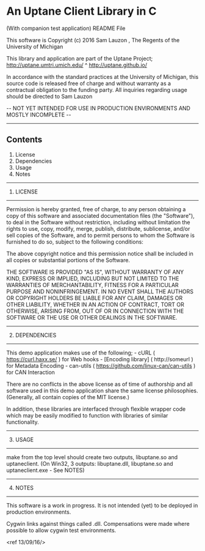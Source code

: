 
 # An Uptane Client Library in C 
  (With companion test application) 
 README File
  
This software is Copyright (c) 2016 Sam Lauzon <slauzon at umich.edu>, The Regents of the University of Michigan
 
 This library and application are part of the Uptane Project;
 http://uptane.umtri.umich.edu/ ^ http://uptane.github.io/ 
 
 In accordance with the standard practices at the University of Michigan, this source code is released free of charge and without warranty as a contractual obligation to the funding party. All inquiries regarding usage should be directed to Sam Lauzon <slauzon at umich.edu>  
  
 -- NOT YET INTENDED FOR USE IN PRODUCTION ENVIRONMENTS AND MOSTLY INCOMPLETE -- 
 
 ----------
  Contents 
 ----------
  1. License
  2. Dependencies 
  3. Usage
  4. Notes 
  
  
  
 -------
 1. LICENSE 
 -------
 
Permission is hereby granted, free of charge, to any person obtaining a copy of this software and associated documentation files (the "Software"), to deal in the Software without restriction, including without limitation the rights to use, copy, modify, merge, publish, distribute, sublicense, and/or sell copies of the Software, and to permit persons to whom the Software is furnished to do so, subject to the following conditions:

The above copyright notice and this permission notice shall be included in all copies or substantial portions of the Software.

THE SOFTWARE IS PROVIDED "AS IS", WITHOUT WARRANTY OF ANY KIND, EXPRESS OR IMPLIED, INCLUDING BUT NOT LIMITED TO THE WARRANTIES OF MERCHANTABILITY, FITNESS FOR A PARTICULAR PURPOSE AND NONINFRINGEMENT. IN NO EVENT SHALL THE AUTHORS OR COPYRIGHT HOLDERS BE LIABLE FOR ANY CLAIM, DAMAGES OR OTHER LIABILITY, WHETHER IN AN ACTION OF CONTRACT, TORT OR OTHERWISE, ARISING FROM, OUT OF OR IN CONNECTION WITH THE SOFTWARE OR THE USE OR OTHER DEALINGS IN THE SOFTWARE.

 --------
 2. DEPENDENCIES 
 --------
 
  This demo application makes use of the following; 
    - cURL ( https://curl.haxx.se/ ) for Web hooks 
    - [Encoding library] ( http://someurl ) for Metadata Encoding
    - can-utils ( https://github.com/linux-can/can-utils ) for CAN Interaction
    
   There are no conflicts in the above license as of time of authorship and all software used in this demo application share the same license philosophies. (Generally, all contain copies of the MIT license.) 
  
   In addition, these libraries are interfaced through flexible wrapper code which may be easily modified to function with libraries of similar functionality. 
   
 --------
 3. USAGE 
 --------

 make from the top level should create two outputs, libuptane.so and uptaneclient. 
   (On Win32, 3 outputs: libuptane.dll, libuptane.so and uptaneclient.exe - See NOTES)
   
 -----
 4. NOTES
 -----
   This software is a work in progress. It is not intended (yet) to be deployed in production environments. 
   
  Cygwin links against things called .dll. Compensations were made where possible to allow cygwin test environments.
  
  
  <ref 13/09/16/>
 
 
 
 
